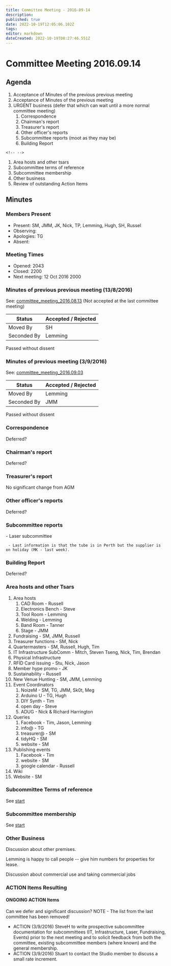 ```yaml
---
title: Committee Meeting - 2016-09-14
description: 
published: true
date: 2022-10-19T12:05:06.102Z
tags: 
editor: markdown
dateCreated: 2022-10-19T08:27:46.551Z
---
```


# Committee Meeting 2016.09.14

## Agenda

1.  Acceptance of Minutes of the previous previous meeting
2.  Acceptance of Minutes of the previous meeting
3.  URGENT business (defer that which can wait until a more normal committee meeting)
    1.  Correspondence
    2.  Chairman's report
    3.  Treasurer's report
    4.  Other officer's reports
    5.  Subcommittee reports (moot as they may be)
    6.  Building Report

```{=html}
<!-- -->
```
1.  Area hosts and other tsars
2.  Subcommittee terms of reference
3.  Subcommittee membership
4.  Other business
5.  Review of outstanding Action Items

## Minutes

### Members Present

-   Present: SM, JMM, JK, Nick, TP, Lemming, Hugh, SH, Russel
-   Observing:
-   Apologies: TG
-   Absent:

### Meeting Times

-   Opened: 2043
-   Closed: 2200
-   Next meeting: 12 Oct 2016 2000

### Minutes of previous previous meeting (13/8/2016)

See: [committee_meeting_2016.08.13](/committee/committee_meeting_2016.08.13) (Not accepted at the last committee meeting)

| Status      | Accepted / Rejected |
|-------------|---------------------|
| Moved By    | SH                  |
| Seconded By | Lemming             |

Passed without dissent

### Minutes of previous meeting (3/9/2016)

See: [committee_meeting_2016.09.03](/committee/committee_meeting_2016.09.03)

| Status      | Accepted / Rejected |
|-------------|---------------------|
| Moved By    | Lemming             |
| Seconded By | JMM                 |

Passed without dissent

### Correspondence

Deferred?

### Chairman's report

Deferred?

### Treasurer's report

No significant change from AGM

### Other officer's reports

Deferred?

### Subcommittee reports

\- Laser subcommittee

     - Last information is that the tube is in Perth but the supplier is on holiday (MK - last week).

### Building Report

Deferred?

### Area hosts and other Tsars

1.  Area hosts
    1.  CAD Room - Russell
    2.  Electronics Bench - Steve
    3.  Tool Room - Lemming
    4.  Welding - Lemming
    5.  Band Room - Tanner
    6.  Stage - JMM
2.  Fundraising - SM, JMM, Russell
3.  Treasurer functions - SM, Nick
4.  Quartermasters - SM, Russell, Hugh, Tim
5.  IT Infrastructure SubComm - Mitch, Steven Tseng, Nick, Tim, Brendan
6.  Physical Infrastructure
7.  RFID Card issuing - Stu, Nick, Jason
8.  Member hype promo - JK
9.  Sustainability - Russell
10. New Venue Hunting - SM, JMM, Lemming
11. Event Coordinators
    1.  NoizeM - SM, TG, JMM, Sk0t, Meg
    2.  Arduino U - TG, Hugh
    3.  DIY Synth - Tim
    4.  open day - Steve
    5.  ADUG - Nick & Richard Harrington
12. Queries
    1.  Facebook - Tim, Jason, Lemming
    2.  info@ - TG
    3.  treasurer@ - SM
    4.  tidyHQ - SM
    5.  website - SM
13. Publishing events
    1.  Facebook - Tim
    2.  website - SM
    3.  google calendar - Russell
14. Wiki
15. Website - SM

### Subcommittee Terms of reference

See [start](/subcommittee/start)

### Subcommittee membership

See [start](/subcommittee/start)

### Other Business

Discussion about other premises.

Lemming is happy to call people -- give him numbers for properties for lease.

Discussion about commercial use and taking commercial jobs

### ACTION Items Resulting

#### ONGOING ACTION Items

Can we defer and significant discussion? NOTE - The list from the last committee has been removed!

-   ACTION (3/9/2016) SteveH to write prospective subcommittee documentation for subcommittees (IT, Infrastructure, Laser, Fundraising, Events) prior to the next meeting and to solicit feedback from both the committee, existing subcommittee members (where known) and the general membership.
-   ACTION (3/9/2016) Stuart to contact the Studio member to discuss a small rate increment.
